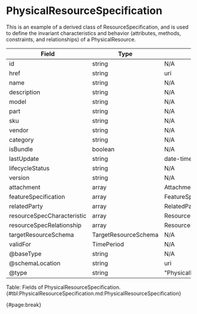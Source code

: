 <!--
    ATTENTION: This file was generated via gradle!
               Do NOT manually edit this file! Any such changes will be overwritten!
-->

# PhysicalResourceSpecification

This is an example of a derived class of ResourceSpecification, and is used to define the invariant characteristics and behavior (attributes, methods, constraints, and relationships) of a PhysicalResource.

| Field | Type | Format | Required |
| ------- | ------- | ------- | --- |
| id | string | N/A | No |
| href | string | uri | No |
| name | string | N/A | No |
| description | string | N/A | No |
| model | string | N/A | No |
| part | string | N/A | No |
| sku | string | N/A | No |
| vendor | string | N/A | No |
| category | string | N/A | No |
| isBundle | boolean | N/A | No |
| lastUpdate | string | date-time | No |
| lifecycleStatus | string | N/A | No |
| version | string | N/A | No |
| attachment | array | AttachmentOrDocumentRef | No |
| featureSpecification | array | FeatureSpecification | No |
| relatedParty | array | RelatedParty | No |
| resourceSpecCharacteristic | array | ResourceSpecificationCharacteristic | No |
| resourceSpecRelationship | array | ResourceSpecificationRelationship | No |
| targetResourceSchema | TargetResourceSchema | N/A | No |
| validFor | TimePeriod | N/A | No |
| @baseType | string | N/A | No |
| @schemaLocation | string | uri | No |
| @type | string | "PhysicalResourceSpecification" | Yes |

Table: Fields of PhysicalResourceSpecification. {#tbl:PhysicalResourceSpecification.md:PhysicalResourceSpecification}

{#page:break}
